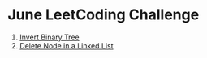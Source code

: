 # June LeetCoding Challenge

1. [Invert Binary Tree](https://leetcode.com/explore/featured/card/june-leetcoding-challenge/539/week-1-june-1st-june-7th/3347/)
2. [Delete Node in a Linked List](https://leetcode.com/explore/featured/card/june-leetcoding-challenge/539/week-1-june-1st-june-7th/3348/)
